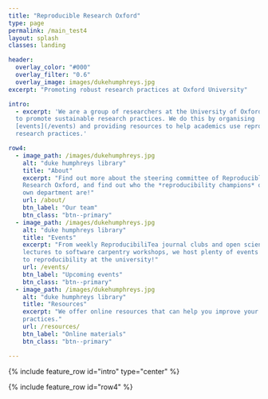 ```yaml
---
title: "Reproducible Research Oxford"
type: page
permalink: /main_test4
layout: splash
classes: landing

header:
  overlay_color: "#000"
  overlay_filter: "0.6"
  overlay_image: images/dukehumphreys.jpg
excerpt: "Promoting robust research practices at Oxford University"  

intro:
  - excerpt: 'We are a group of researchers at the University of Oxford that aim
  to promote sustainable research practices. We do this by organising
  [events](/events) and providing resources to help academics use reproducible
  research practices.'

row4:
  - image_path: /images/dukehumphreys.jpg
    alt: "duke humphreys library"
    title: "About"
    excerpt: "Find out more about the steering committee of Reproducible
    Research Oxford, and find out who the *reproducibility champions* of your
    own department are!"
    url: /about/
    btn_label: "Our team"
    btn_class: "btn--primary"
  - image_path: /images/dukehumphreys.jpg
    alt: "duke humphreys library"
    title: "Events"
    excerpt: "From weekly ReproducibiliTea journal clubs and open science
    lectures to software carpentry workshops, we host plenty of events related
    to reproducibility at the university!"
    url: /events/
    btn_label: "Upcoming events"
    btn_class: "btn--primary"
  - image_path: /images/dukehumphreys.jpg
    alt: "duke humphreys library"
    title: "Resources"
    excerpt: "We offer online resources that can help you improve your research
    practices."
    url: /resources/
    btn_label: "Online materials"
    btn_class: "btn--primary"

---
```


{% include feature_row id="intro" type="center" %}

{% include feature_row id="row4" %}
